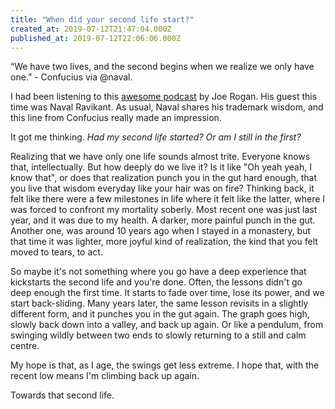 ```yaml
---
title: "When did your second life start?"
created_at: 2019-07-12T21:47:04.000Z
published_at: 2019-07-12T22:06:06.000Z
---
```

“We have two lives, and the second begins when we realize we only have one.” - Confucius via @naval.

  

I had been listening to this [awesome podcast](https://overcast.fm/+vWdcu0/2:04:02) by Joe Rogan. His guest this time was Naval Ravikant. As usual, Naval shares his trademark wisdom, and this line from Confucius really made an impression.   

  

It got me thinking. _Had my second life started? Or am I still in the first?_ 

  

Realizing that we have only one life sounds almost trite. Everyone knows that, intellectually. But how deeply do we live it? Is it like "Oh yeah yeah, I know that", or does that realization punch you in the gut hard enough, that you live that wisdom everyday like your hair was on fire? Thinking back, it felt like there were a few milestones in life where it felt like the latter, where I was forced to confront my mortality soberly. Most recent one was just last year, and it was due to my health. A darker, more painful punch in the gut. Another one, was around 10 years ago when I stayed in a monastery, but that time it was lighter, more joyful kind of realization, the kind that you felt moved to tears, to act. 

  

So maybe it's not something where you go have a deep experience that kickstarts the second life and you're done. Often, the lessons didn't go deep enough the first time. It starts to fade over time, lose its power, and we start back-sliding. Many years later, the same lesson revisits in a slightly different form, and it punches you in the gut again. The graph goes high, slowly back down into a valley, and back up again. Or like a pendulum, from swinging wildly between two ends to slowly returning to a still and calm centre. 

  

My hope is that, as I age, the swings get less extreme. I hope that, with the recent low means I'm climbing back up again. 

  

Towards that second life.
